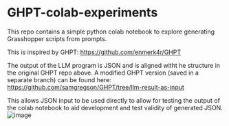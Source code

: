 # GHPT-colab-experiments
This repo contains a simple python colab notebook to explore generating Grasshopper scripts from prompts.

This is inspired by GHPT: https://github.com/enmerk4r/GHPT

The output of the LLM program is JSON and is aligned witht he structure in the original GHPT repo above.
A modified GHPT version (saved in a separate branch) can be found here: https://github.com/samgregson/GHPT/tree/llm-result-as-input

This allows JSON input to be used directly to allow for testing the output of the colab notebook to aid development and test validity of generated JSON.
![image](https://github.com/samgregson/GHPT-colab-experiments/assets/12054742/5c7465b6-30aa-430e-b14e-5cb4a56c3988)

